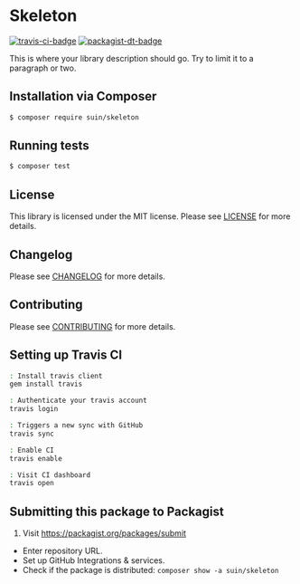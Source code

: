 Skeleton
================
[![travis-ci-badge]][travis-ci] [![packagist-dt-badge]][packagist]

This is where your library description should go. Try to limit it to a paragraph or two.

## Installation via Composer

``` bash
$ composer require suin/skeleton
```

## Running tests

``` bash
$ composer test
```

## License

This library is licensed under the MIT license. Please see [LICENSE](LICENSE.md) for more details.

## Changelog

Please see [CHANGELOG](CHANGELOG.md) for more details.

## Contributing

Please see [CONTRIBUTING](.github/CONTRIBUTING.md) for more details.

## Setting up Travis CI

```bash
: Install travis client
gem install travis

: Authenticate your travis account
travis login

: Triggers a new sync with GitHub
travis sync

: Enable CI
travis enable

: Visit CI dashboard
travis open
```

## Submitting this package to Packagist

1. Visit https://packagist.org/packages/submit
* Enter repository URL.
* Set up GitHub Integrations & services.
* Check if the package is distributed: `composer show -a suin/skeleton`

<!-- Badges -->
[travis-ci]: https://travis-ci.org/suin/php-skeleton
[travis-ci-badge]: https://img.shields.io/travis/suin/php-skeleton.svg?style=flat-square
[packagist]: https://packagist.org/packages/suin/skeleton
[packagist-dt-badge]: https://img.shields.io/packagist/dt/suin/skeleton.svg?style=flat-square
